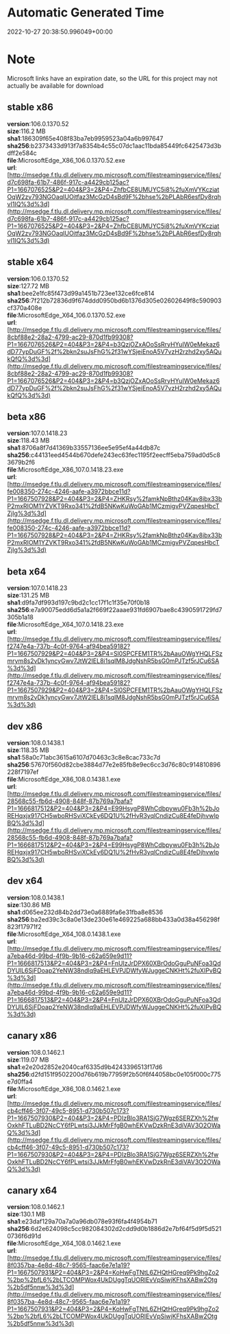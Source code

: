 # Automatic Generated Time
2022-10-27 20:38:50.996049+00:00

# Note
Microsoft links have an expiration date, so the URL for this project may not actually be available for download

## stable x86
**version**:106.0.1370.52  
**size**:116.2 MB  
**sha1**:186309f65e408f83ba7eb9959523a04a6b997647  
**sha256**:b2373433d913f7a8354b4c55c07dc1aac11bda85449fc6425473d3bdff2e584c  
**file**:MicrosoftEdge_X86_106.0.1370.52.exe  
**url**:[http://msedge.f.tlu.dl.delivery.mp.microsoft.com/filestreamingservice/files/d7c698fa-61b7-486f-917c-a4429cb125ac?P1=1667076525&P2=404&P3=2&P4=ZhfbCE8UMUYC5i8%2fuXmVYKcziatOqW2zv793NGOaqIUOitfaz3McGzD4sBd9F%2bhse%2bPLAbR6esfDy8rqhvI1IQ%3d%3d](http://msedge.f.tlu.dl.delivery.mp.microsoft.com/filestreamingservice/files/d7c698fa-61b7-486f-917c-a4429cb125ac?P1=1667076525&P2=404&P3=2&P4=ZhfbCE8UMUYC5i8%2fuXmVYKcziatOqW2zv793NGOaqIUOitfaz3McGzD4sBd9F%2bhse%2bPLAbR6esfDy8rqhvI1IQ%3d%3d)  

## stable x64
**version**:106.0.1370.52  
**size**:127.72 MB  
**sha1**:bee2e1fc85f473d99a1451b723ee132ce6fce814  
**sha256**:7f212b72836d9f674ddd0950bd6b1376d305e02602649f8c590903cf370a408e  
**file**:MicrosoftEdge_X64_106.0.1370.52.exe  
**url**:[http://msedge.f.tlu.dl.delivery.mp.microsoft.com/filestreamingservice/files/8cbf88e2-28a2-4799-ac29-870d1fb99308?P1=1667076526&P2=404&P3=2&P4=b3QzjOZxAOoSsRryHYuIW0eMekaz6dD77ypDuGF%2f%2bkn2suJsFhG%2f31wYSjeiEnoA5V7vzH2rzhd2xy5AQukQfQ%3d%3d](http://msedge.f.tlu.dl.delivery.mp.microsoft.com/filestreamingservice/files/8cbf88e2-28a2-4799-ac29-870d1fb99308?P1=1667076526&P2=404&P3=2&P4=b3QzjOZxAOoSsRryHYuIW0eMekaz6dD77ypDuGF%2f%2bkn2suJsFhG%2f31wYSjeiEnoA5V7vzH2rzhd2xy5AQukQfQ%3d%3d)  

## beta x86
**version**:107.0.1418.23  
**size**:118.43 MB  
**sha1**:8706a8f7d41369b33557136ee5e95ef4a44db87c  
**sha256**:c44131eed4544b670defe243ec63fec1195f2eecff5eba759ad0d5c83679b2f6  
**file**:MicrosoftEdge_X86_107.0.1418.23.exe  
**url**:[http://msedge.f.tlu.dl.delivery.mp.microsoft.com/filestreamingservice/files/fe008350-274c-4246-aafe-a3972bbce11d?P1=1667507928&P2=404&P3=2&P4=ZHKRsy%2famkNpBthz04Kav8ibx33bP2mxRIOM1YZVKT9Rxo341%2fdB5NKwKuWoGAb1MCzmigvPVZqpesHbcTZjIg%3d%3d](http://msedge.f.tlu.dl.delivery.mp.microsoft.com/filestreamingservice/files/fe008350-274c-4246-aafe-a3972bbce11d?P1=1667507928&P2=404&P3=2&P4=ZHKRsy%2famkNpBthz04Kav8ibx33bP2mxRIOM1YZVKT9Rxo341%2fdB5NKwKuWoGAb1MCzmigvPVZqpesHbcTZjIg%3d%3d)  

## beta x64
**version**:107.0.1418.23  
**size**:131.25 MB  
**sha1**:d9fa7df993d197c9bd2c1cc17f1c1f35e70f0b18  
**sha256**:e7a90075edd6d5a1a2f669f22aaae931fd6907bae8c4390591729fd7305b1a18  
**file**:MicrosoftEdge_X64_107.0.1418.23.exe  
**url**:[http://msedge.f.tlu.dl.delivery.mp.microsoft.com/filestreamingservice/files/f2747e4a-737b-4c0f-9764-af94bea59182?P1=1667507929&P2=404&P3=2&P4=Sl0SPCFEM1TR%2bAauOWgYHQLFSzmrym8s2vDk1yncyGwv7JtW2IEL8i1sqIM8JdgNshR5bsG0mPJTzf5rJCu6SA%3d%3d](http://msedge.f.tlu.dl.delivery.mp.microsoft.com/filestreamingservice/files/f2747e4a-737b-4c0f-9764-af94bea59182?P1=1667507929&P2=404&P3=2&P4=Sl0SPCFEM1TR%2bAauOWgYHQLFSzmrym8s2vDk1yncyGwv7JtW2IEL8i1sqIM8JdgNshR5bsG0mPJTzf5rJCu6SA%3d%3d)  

## dev x86
**version**:108.0.1438.1  
**size**:118.35 MB  
**sha1**:58a0c71abc3615a6107d70463c3c8e8cac733c7d  
**sha256**:57670f560d82cbe3884d77e2e85fb8e9ec6cc3d76c80c914810896228f7197ef  
**file**:MicrosoftEdge_X86_108.0.1438.1.exe  
**url**:[http://msedge.f.tlu.dl.delivery.mp.microsoft.com/filestreamingservice/files/28568c55-fb6d-4908-848f-87b769a7bafa?P1=1666817512&P2=404&P3=2&P4=E99HsygP8WhCdbpywu0Fb3h%2bJoREHqxjx917CH5wboRHSviXCkEy6DQ1U%2fHvR3yqlCndizCu8E4feDjhvwlpBQ%3d%3d](http://msedge.f.tlu.dl.delivery.mp.microsoft.com/filestreamingservice/files/28568c55-fb6d-4908-848f-87b769a7bafa?P1=1666817512&P2=404&P3=2&P4=E99HsygP8WhCdbpywu0Fb3h%2bJoREHqxjx917CH5wboRHSviXCkEy6DQ1U%2fHvR3yqlCndizCu8E4feDjhvwlpBQ%3d%3d)  

## dev x64
**version**:108.0.1438.1  
**size**:130.86 MB  
**sha1**:d065ee232d84b2dd73e0a6889fa6e31fba8e8536  
**sha256**:ba2ed39c3c8a0e13de230e61e469225a688bb433a0d38a456298f823f17971f2  
**file**:MicrosoftEdge_X64_108.0.1438.1.exe  
**url**:[http://msedge.f.tlu.dl.delivery.mp.microsoft.com/filestreamingservice/files/a7eba46d-99bd-4f9b-9b16-c62a659e9d11?P1=1666817513&P2=404&P3=2&P4=FnUIzJrDPX60XBrOdoGguPuNFoa3QdDYUlL6SjFDoap2YeNW38ndlq9aEHLEVPJDWfyWJuggeCNKHt%2fuXIPvBQ%3d%3d](http://msedge.f.tlu.dl.delivery.mp.microsoft.com/filestreamingservice/files/a7eba46d-99bd-4f9b-9b16-c62a659e9d11?P1=1666817513&P2=404&P3=2&P4=FnUIzJrDPX60XBrOdoGguPuNFoa3QdDYUlL6SjFDoap2YeNW38ndlq9aEHLEVPJDWfyWJuggeCNKHt%2fuXIPvBQ%3d%3d)  

## canary x86
**version**:108.0.1462.1  
**size**:119.07 MB  
**sha1**:e2e20d2852e2040caf6335d9b4243396513f17d6  
**sha256**:d2fd151f9502200d76b619b77959f2b50f6f44058bc0e105f000c775e7d0ffa4  
**file**:MicrosoftEdge_X86_108.0.1462.1.exe  
**url**:[http://msedge.f.tlu.dl.delivery.mp.microsoft.com/filestreamingservice/files/cb4cff46-3f07-49c5-8951-d730b507c173?P1=1667507930&P2=404&P3=2&P4=PDIzBlo3RA1SjG7Wgz6SERZXh%2fwOxkhFTLuBD2NcCY6fPLwtsi3JJkMrFfgB0whEKVwDzkRnE3diVAV3O2OWaQ%3d%3d](http://msedge.f.tlu.dl.delivery.mp.microsoft.com/filestreamingservice/files/cb4cff46-3f07-49c5-8951-d730b507c173?P1=1667507930&P2=404&P3=2&P4=PDIzBlo3RA1SjG7Wgz6SERZXh%2fwOxkhFTLuBD2NcCY6fPLwtsi3JJkMrFfgB0whEKVwDzkRnE3diVAV3O2OWaQ%3d%3d)  

## canary x64
**version**:108.0.1462.1  
**size**:130.1 MB  
**sha1**:e23daf129a70a7a0a96db078e93f6fa4f4954b71  
**sha256**:6d2e624098c5cc982084302d2cdd9d0b1886d2e7bf64f5d9f5d5210736f6d91d  
**file**:MicrosoftEdge_X64_108.0.1462.1.exe  
**url**:[http://msedge.f.tlu.dl.delivery.mp.microsoft.com/filestreamingservice/files/8f0357ba-4e8d-48c7-9565-faac6e7e1a19?P1=1667507931&P2=404&P3=2&P4=KoHwFgTNtL6ZHQtHGreq9Pk9hgZo2%2bp%2bfL6%2bLTCOMPWox4UkDUggTqUORIEvVpSiwjKFhsXABw2Otg%2b5df5nnw%3d%3d](http://msedge.f.tlu.dl.delivery.mp.microsoft.com/filestreamingservice/files/8f0357ba-4e8d-48c7-9565-faac6e7e1a19?P1=1667507931&P2=404&P3=2&P4=KoHwFgTNtL6ZHQtHGreq9Pk9hgZo2%2bp%2bfL6%2bLTCOMPWox4UkDUggTqUORIEvVpSiwjKFhsXABw2Otg%2b5df5nnw%3d%3d)  

